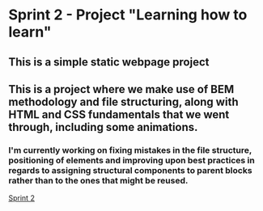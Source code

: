 # Sprint 2 - Project "Learning how to learn"

## This is a simple static webpage project

## This is a project where we make use of BEM methodology and file structuring, along with HTML and CSS fundamentals that we went through, including some animations.

### I'm currently working on fixing mistakes in the file structure, positioning of elements and improving upon best practices in regards to assigning structural components to parent blocks rather than to the ones that might be reused.

[Sprint 2](https://code.s3.yandex.net/web-developer/project-1/sprint-2-eng-brief.pdf)
